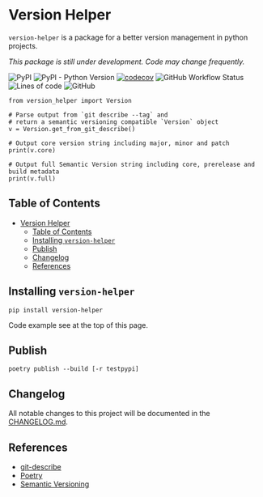 # Version Helper

`version-helper` is a package for a better version management in python projects.

_This package is still under development. Code may change frequently._

![PyPI](https://img.shields.io/pypi/v/version-helper)
![PyPI - Python Version](https://img.shields.io/pypi/pyversions/version-helper)
[![codecov](https://codecov.io/gh/dl6nm/version-helper/branch/main/graph/badge.svg?token=WNOMQ28E5J)](https://codecov.io/gh/dl6nm/version-helper)
![GitHub Workflow Status](https://img.shields.io/github/workflow/status/dl6nm/version-helper/Codecov%20Workflow)
![Lines of code](https://img.shields.io/tokei/lines/github/dl6nm/version-helper)
![GitHub](https://img.shields.io/github/license/dl6nm/version-helper)

    from version_helper import Version

    # Parse output from `git describe --tag` and 
    # return a semantic versioning compatible `Version` object
    v = Version.get_from_git_describe()

    # Output core version string including major, minor and patch
    print(v.core)

    # Output full Semantic Version string including core, prerelease and build metadata
    print(v.full)

## Table of Contents

- [Version Helper](#version-helper)
  - [Table of Contents](#table-of-contents)
  - [Installing `version-helper`](#installing-version-helper)
  - [Publish](#publish)
  - [Changelog](#changelog)
  - [References](#references)

## Installing `version-helper`

    pip install version-helper

Code example see at the top of this page.

## Publish

    poetry publish --build [-r testpypi]

## Changelog

All notable changes to this project will be documented in the [CHANGELOG.md](CHANGELOG.md).

## References

- [git-describe](https://git-scm.com/docs/git-describe)
- [Poetry](https://python-poetry.org/)
- [Semantic Versioning](https://semver.org/)
